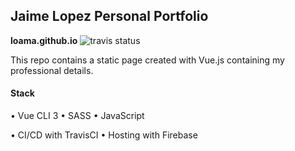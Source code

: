 ## Jaime Lopez Personal Portfolio
**loama.github.io**  ![travis status](https://api.travis-ci.org/loama/loama.github.io.svg?branch=master)

This repo contains a static page created with Vue.js containing my professional details.


#### Stack
• Vue CLI 3
• SASS
• JavaScript

• CI/CD with TravisCI
• Hosting with Firebase
